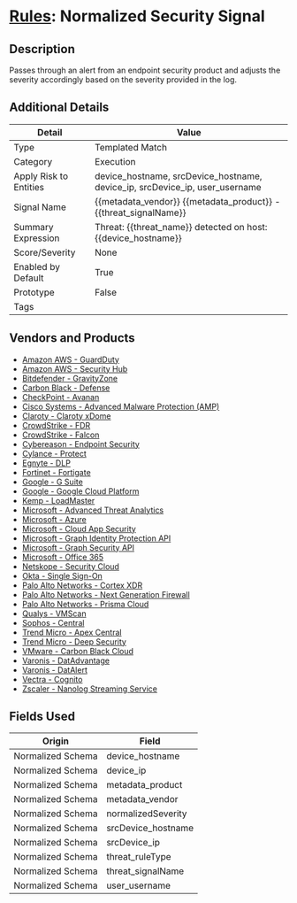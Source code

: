 # [Rules](README.md): Normalized Security Signal

## Description
Passes through an alert from an endpoint security product and adjusts the severity accordingly based on the severity provided in the log.

## Additional Details
|Detail|Value|
|----|----|
|Type|Templated Match|
|Category|Execution|
|Apply Risk to Entities|device_hostname, srcDevice_hostname, device_ip, srcDevice_ip, user_username|
|Signal Name|{{metadata_vendor}} {{metadata_product}} - {{threat_signalName}}|
|Summary Expression|Threat: {{threat_name}} detected on host: {{device_hostname}}|
|Score/Severity|None|
|Enabled by Default|True|
|Prototype|False|
|Tags||
## Vendors and Products
- [Amazon AWS - GuardDuty](../products/2ca0adcf-7616-4474-8557-a3773515aa6d.md)
- [Amazon AWS - Security Hub](../products/d0aebc1c-db4d-440f-b69f-70dae24befff.md)
- [Bitdefender - GravityZone](../products/046b3623-69fe-409f-9e80-fd3ebef0654f.md)
- [Carbon Black - Defense](../products/4448ca62-bb4f-4859-a6a2-d9262f9e48f0.md)
- [CheckPoint - Avanan](../products/b8956e27-b893-4518-85ff-20835710c3cf.md)
- [Cisco Systems - Advanced Malware Protection (AMP)](../products/7eaa4c44-5b7f-4d9e-8c1c-c4105c2b7506.md)
- [Claroty - Claroty xDome](../products/8cdfb3fc-8700-4012-bf3d-7dfc147d291b.md)
- [CrowdStrike - FDR](../products/569a3a44-c29f-492e-bcf4-5dc04e2ab0f3.md)
- [CrowdStrike - Falcon](../products/840c72e0-4e47-41e7-9b93-31f55d12f07d.md)
- [Cybereason - Endpoint Security](../products/12d00042-d90d-4055-a171-01a1f635a613.md)
- [Cylance - Protect](../products/60829f4a-7acb-47d1-ad23-8424fcf83dcb.md)
- [Egnyte - DLP](../products/114420df-d10c-4e88-92e9-0d95102c1a3d.md)
- [Fortinet - Fortigate](../products/c57e2c85-4fc1-4fb7-8fa1-dbc5235231ad.md)
- [Google - G Suite](../products/e73cd65a-7a4b-4ce9-9d73-e5d9c824c214.md)
- [Google - Google Cloud Platform](../products/dcc85cfc-a698-4d09-87de-f2c723f3ad07.md)
- [Kemp - LoadMaster](../products/e0763d80-29ce-43a0-b0ab-69c621abb3eb.md)
- [Microsoft - Advanced Threat Analytics](../products/ae48ad1f-04e5-47c6-9892-25555e5f728b.md)
- [Microsoft - Azure](../products/a1225af5-e778-4068-a9a2-47da93d1ff24.md)
- [Microsoft - Cloud App Security](../products/86e85e72-d3b1-4f1d-b195-5ca3d90e9461.md)
- [Microsoft - Graph Identity Protection API](../products/4da7313c-5123-4eae-bb84-5d868fc55a74.md)
- [Microsoft - Graph Security API](../products/ef42eb74-7444-4fee-b231-b4eb1e7c9660.md)
- [Microsoft - Office 365](../products/d3ed003d-5ddd-4c7a-bea5-63eae6311833.md)
- [Netskope - Security Cloud](../products/B3582ED2-1A0C-452D-9802-97433D143486.md)
- [Okta - Single Sign-On](../products/51278354-d6b5-4c8e-a8fd-8197df334e67.md)
- [Palo Alto Networks - Cortex XDR](../products/146522A1-DC9A-40A5-A909-2EB3B665B1D1.md)
- [Palo Alto Networks - Next Generation Firewall](../products/46f5fa2c-1a62-4692-82ad-ed87800a0adb.md)
- [Palo Alto Networks - Prisma Cloud](../products/343b9323-d279-40d9-946f-809242e5cf98.md)
- [Qualys - VMScan](../products/08d5e888-ae62-462a-80d9-c0df7d3643c1.md)
- [Sophos - Central](../products/e5a708c9-82be-4df9-8ea0-07cac95abf2a.md)
- [Trend Micro - Apex Central](../products/F362EA03-9BBB-4701-B2DF-5460C4A289CF.md)
- [Trend Micro - Deep Security](../products/57cec26c-f94e-4403-add4-dae2382b5c16.md)
- [VMware - Carbon Black Cloud](../products/f9cea291-9030-4e41-9836-6dd9274d6df4.md)
- [Varonis - DatAdvantage](../products/4d6a3683-4edb-4330-9e9f-b8608cd63981.md)
- [Varonis - DatAlert](../products/bd98578e-3f97-4e5a-93ec-bbff28f90ccf.md)
- [Vectra - Cognito](../products/51afd72e-94b0-42f3-b65c-cf8edbacf7cf.md)
- [Zscaler - Nanolog Streaming Service](../products/6299d728-14f7-455e-85c5-ea8ec65a654a.md)


## Fields Used

|Origin|Field|
|----|----|
|Normalized Schema|device_hostname|
|Normalized Schema|device_ip|
|Normalized Schema|metadata_product|
|Normalized Schema|metadata_vendor|
|Normalized Schema|normalizedSeverity|
|Normalized Schema|srcDevice_hostname|
|Normalized Schema|srcDevice_ip|
|Normalized Schema|threat_ruleType|
|Normalized Schema|threat_signalName|
|Normalized Schema|user_username|


